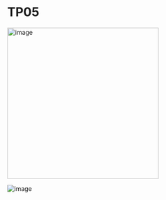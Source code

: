 # TP05
<img width="347" alt="image" src="https://user-images.githubusercontent.com/116631139/202865157-03088b6e-92ef-4bd4-9df7-3fbc99367989.png">

![image](https://user-images.githubusercontent.com/116631139/204091004-fb1a00a4-093e-463a-a6f4-5373b29c2808.png)
